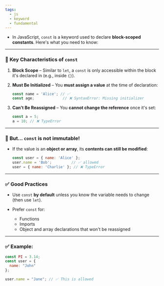 ```yaml
---
tags:
  - js
  - keyword
  - fundamental
---
```

- In JavaScript, `const` is a keyword used to declare **block-scoped constants**. Here's what you need to know:

---

### 🔑 **Key Characteristics of `const`**

1. **Block Scope** – Similar to `let`, a `const` is only accessible within the block it's declared in (e.g., inside `{}`).

2. **Must Be Initialized** – You **must assign a value** at the time of declaration:

   ```js
   const name = 'Alice'; // ✅
   const age;             // ❌ SyntaxError: Missing initializer
   ```

3. **Can't Be Reassigned** – You **cannot change the reference** once it's set:

   ```js
   const a = 5;
   a = 10; // ❌ TypeError
   ```

---

### 🧠 **But… `const` is not immutable!**

* If the value is an **object or array**, its **contents can still be modified**:

  ```js
  const user = { name: 'Alice' };
  user.name = 'Bob';         // ✅ allowed
  user = { name: 'Charlie' }; // ❌ TypeError
  ```

---

### ✅ **Good Practices**

* Use `const` **by default** unless you know the variable needs to change (then use `let`).
* Prefer `const` for:

  * Functions
  * Imports
  * Object and array declarations that won't be reassigned

---

### ✅ Example:

```js
const PI = 3.14;
const user = {
  name: "John"
};

user.name = "Jane"; // ✅ This is allowed
```
